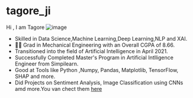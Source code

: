 # tagore_ji 


Hi , I am Tagore ![image](https://user-images.githubusercontent.com/72594944/188308576-04bac052-4d8d-42e4-8718-47e525df24b9.png)

- Skilled in Data Science,Machine Learning,Deep Learning,NLP and XAI.
- 👨‍🎓 Grad in Mechanical Engineering with an Overall CGPA of 8.66.
- Transitioned into the field of Artificial Intelligence in April 2021.
- Successfully Completed Master's Program in Artificial Intlligence Engineer from Simpilearn.
- Good at Tools like Python ,Numpy, Pandas, Matplotlib, TensorFlow, SHAP and more.
- Did Projects on Sentiment Analysis, Image Classification using CNNs amd more.You van chect them [here](https://github.com/tagoreji?tab=repositories)

